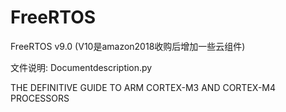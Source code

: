# FreeRTOS

FreeRTOS v9.0 (V10是amazon2018收购后增加一些云组件)

文件说明:
Documentdescription.py

THE DEFINITIVE GUIDE TO ARM CORTEX-M3 AND CORTEX-M4 PROCESSORS